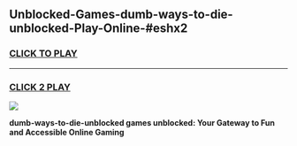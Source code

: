 
## Unblocked-Games-dumb-ways-to-die-unblocked-Play-Online-#eshx2
<h3>
<a href="https://premium.freeplayer.one?title=dumb-ways-to-die-unblocked&ref=27F">CLICK TO PLAY</a></h3>
<hr>

<h3>
<a href="https://premium.freeplayer.one?title=dumb-ways-to-die-unblocked&ref=27F">CLICK 2 PLAY</a>
  
</h3>

<a href="https://premium.freeplayer.one?title=dumb-ways-to-die-unblocked&ref=27F"><img src="https://clearcache.store/games.png"></a>


**dumb-ways-to-die-unblocked games unblocked: Your Gateway to Fun and Accessible Online Gaming**
